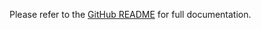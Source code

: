 <!-- README for NPM; the one for GitHub is in .github directory. -->

Please refer to the [GitHub README](https://github.com/ivan7237d/antiutils) for full documentation.
